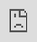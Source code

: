 ```yaml
---
layout: post
title: "김청하가 '자전거' MV 티저에 대담한 입성을 하고 있다."
author: "undefined"
thumbnail: "https://www.allkpop.com/upload/2021/02/content/091052/thumb/1612885959_germainej.jpg"
tags: 
---
```




<div class="video_wrapper" style="padding-top: 56.25%;">
    <iframe id="player" class="main_video" src="https://www.youtube.com/embed/c6DGFf5u6lw" width="100%" height="100%" frameborder="0" allowfullscreen="" style="display: block !important; position: absolute; top: 0px; left: 0px; width: 100%; height: 100%;"></iframe>
</div>


김청하가 `자전거` 뮤직비디오 티저를 떨어뜨렸다.

뮤직비디오 티저에서 김청하는 검은 날개를 뒤로 한 채 대담한 입장으로 들어가 불빛으로 움직이는 자전거를 탄다. "Bycle"은 다가오는 2월 15일 KST의 첫 번째 정규 앨범 `Querencia`의 수록곡이다.

위의 김청하의 `자전거` MV 티저를 보시고, 아래 댓글로 여러분의 생각을 알려주세요.